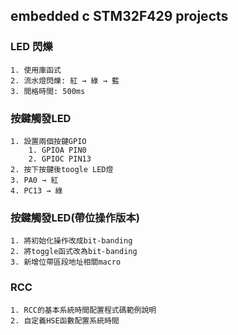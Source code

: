 ## embedded c STM32F429 projects
### LED 閃爍
    1. 使用庫函式
    2. 流水燈閃爍: 紅 → 綠 → 藍
    3. 間格時間: 500ms

### 按鍵觸發LED
    1. 設置兩個按鍵GPIO
        1. GPIOA PIN0
        2. GPIOC PIN13
    2. 按下按鍵後toogle LED燈
    3. PA0 → 紅
    4. PC13 → 綠

### 按鍵觸發LED(帶位操作版本)
    1. 將初始化操作改成bit-banding
    2. 將toggle函式改為bit-banding 
    3. 新增位帶區段地址相關macro

### RCC
    1. RCC的基本系統時間配置程式碼範例說明
    2. 自定義HSE函數配置系統時間
